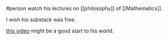 #person 
watch his lectures on [[philosophy]] of [[Mathematics]].

I wish his substack was free.

[this video](https://www.youtube.com/watch?v=7Mhioir_-Ic) might be a good start to his world.